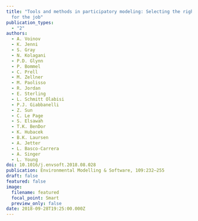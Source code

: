 ```yaml
---
title: "Tools and methods in participatory modeling: Selecting the right tool
  for the job"
publication_types:
  - "2"
authors:
  - A. Voinov
  - K. Jenni
  - S. Gray
  - N. Kolagani
  - P.D. Glynn
  - P. Bommel
  - C. Prell
  - M. Zellner
  - M. Paolisso
  - R. Jordan
  - E. Sterling
  - L. Schmitt Olabisi
  - P.J. Giabbanelli
  - Z. Sun
  - C. Le Page
  - S. Elsawah
  - T.K. BenDor
  - K. Hubacek
  - B.K. Laursen
  - A. Jetter
  - L. Basco-Carrera
  - A. Singer
  - L. Young
doi: 10.1016/j.envsoft.2018.08.028
publication: Environmental Modelling & Software, 109:232–255
draft: false
featured: false
image:
  filename: featured
  focal_point: Smart
  preview_only: false
date: 2018-09-28T19:25:00.000Z
---
```


